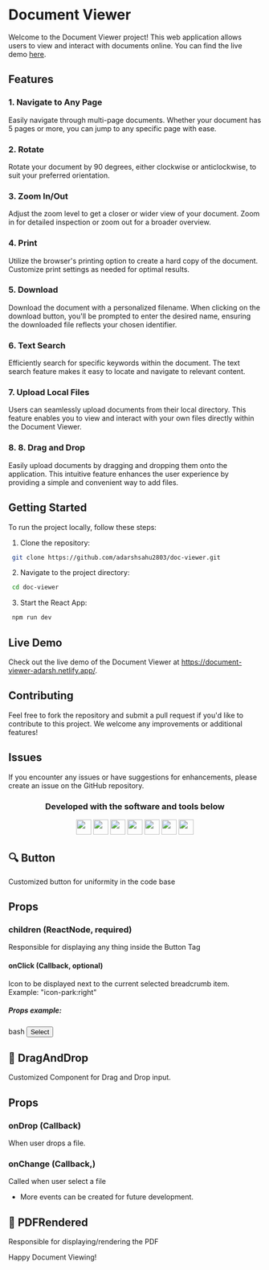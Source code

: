 # Document Viewer

Welcome to the Document Viewer project! This web application allows users to view and interact with documents online. You can find the live demo [here](https://document-viewer-adarsh.netlify.app/).

## Features

### 1. Navigate to Any Page
Easily navigate through multi-page documents. Whether your document has 5 pages or more, you can jump to any specific page with ease.

### 2. Rotate
Rotate your document by 90 degrees, either clockwise or anticlockwise, to suit your preferred orientation.

### 3. Zoom In/Out
Adjust the zoom level to get a closer or wider view of your document. Zoom in for detailed inspection or zoom out for a broader overview.

### 4. Print
Utilize the browser's printing option to create a hard copy of the document. Customize print settings as needed for optimal results.

### 5. Download
Download the document with a personalized filename. When clicking on the download button, you'll be prompted to enter the desired name, ensuring the downloaded file reflects your chosen identifier.

### 6. Text Search
Efficiently search for specific keywords within the document. The text search feature makes it easy to locate and navigate to relevant content.

### 7. Upload Local Files
Users can seamlessly upload documents from their local directory. This feature enables you to view and interact with your own files directly within the Document Viewer.

### 8. 8. Drag and Drop
Easily upload documents by dragging and dropping them onto the application. This intuitive feature enhances the user experience by providing a simple and convenient way to add files.

## Getting Started

To run the project locally, follow these steps:

1. Clone the repository:
  ```bash
   git clone https://github.com/adarshsahu2803/doc-viewer.git
```

2. Navigate to the project directory:
  ```bash
   cd doc-viewer
```

3. Start the React App:
  ```bash
   npm run dev
```

## Live Demo
Check out the live demo of the Document Viewer at https://document-viewer-adarsh.netlify.app/.

## Contributing
Feel free to fork the repository and submit a pull request if you'd like to contribute to this project. We welcome any improvements or additional features!

## Issues
If you encounter any issues or have suggestions for enhancements, please create an issue on the GitHub repository.

<div align="center">
<h3>Developed with the software and tools below</h3>
<p align="center">
<img style="width: 30px" src="https://img.icons8.com/?size=1x&id=108784&format=png" />
<img style="width: 30px" src="https://img.icons8.com/?size=48&id=20909&format=png" />
<img style="width: 30px" src="https://img.icons8.com/?size=80&id=eETV3RNHVrWA&format=png" />
<img style="width: 30px" src="https://img.icons8.com/?size=48&id=CIAZz2CYc6Kc&format=png" />
<img style="width: 30px" src="https://img.icons8.com/?size=48&id=dJjTWMogzFzg&format=png" />
<img style="width: 30px" src="https://img.icons8.com/?size=80&id=joYylRnVLgzY&format=png" />
<img style="width: 30px" src="https://img.icons8.com/?size=48&id=hsPbhkOH4FMe&format=png" />
</p>
</div>

## 🔍 Button

Customized button for uniformity in the code base


## Props

### children (ReactNode, required)
Responsible for displaying any thing inside the Button Tag

#### onClick (Callback, optional)
Icon to be displayed next to the current selected breadcrumb item.
Example: "icon-park:right"


##### Props example:

bash
<Button onClick={...}> Select </Button>



## 📌 DragAndDrop

Customized Component for Drag and Drop input.


## Props

### onDrop (Callback)
When user drops a file.

### onChange (Callback,)
Called when user select a file

- More events can be created for future development.

## 📌 PDFRendered

Responsible for displaying/rendering the PDF



Happy Document Viewing!

